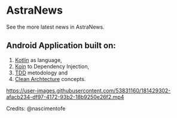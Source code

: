 # AstraNews
See the more latest news in AstraNews.

## Android Application built on:
1. [Kotlin](https://kotlinlang.org/) as language, 
2. [Koin](https://insert-koin.io/) to Dependency Injection, 
3. [TDD](https://www.devmedia.com.br/test-driven-development-tdd-simples-e-pratico/18533) metodology and 
4. [Clean Archtecture](https://medium.com/luizalabs/descomplicando-a-clean-architecture-cf4dfc4a1ac6) concepts.






https://user-images.githubusercontent.com/53831160/181429302-afacb234-df97-4172-93b2-18b9250e26f2.mp4





Credits:
@nascimentofe
